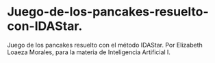 # Juego-de-los-pancakes-resuelto-con-IDAStar.
Juego de los pancakes resuelto con el método IDAStar.
Por Elizabeth Loaeza Morales, para la materia de Inteligencia Artificial I.
